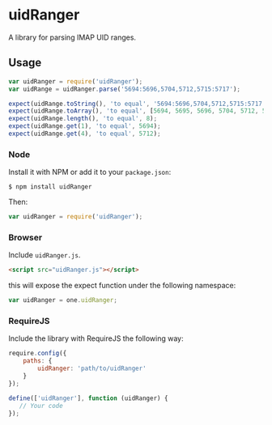# uidRanger

A library for parsing IMAP UID ranges.

## Usage

```js
var uidRanger = require('uidRanger');
var uidRange = uidRanger.parse('5694:5696,5704,5712,5715:5717');

expect(uidRange.toString(), 'to equal', '5694:5696,5704,5712,5715:5717');
expect(uidRange.toArray(), 'to equal', [5694, 5695, 5696, 5704, 5712, 5715, 5716, 5717]);
expect(uidRange.length(), 'to equal', 8);
expect(uidRange.get(1), 'to equal', 5694);
expect(uidRange.get(4), 'to equal', 5712);
```

### Node

Install it with NPM or add it to your `package.json`:

```
$ npm install uidRanger
```

Then:

```js
var uidRanger = require('uidRanger');
```

### Browser

Include `uidRanger.js`.

```html
<script src="uidRanger.js"></script>
```

this will expose the expect function under the following namespace:

```js
var uidRanger = one.uidRanger;
```

### RequireJS

Include the library with RequireJS the following way:

```js
require.config({
    paths: {
        uidRanger: 'path/to/uidRanger'
    }
});

define(['uidRanger'], function (uidRanger) {
   // Your code
});
```
